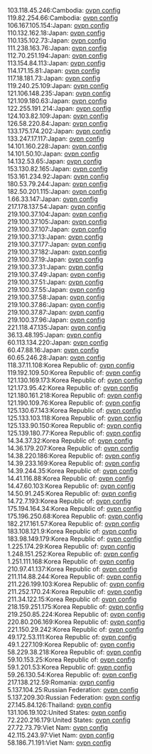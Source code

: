 103.118.45.246:Cambodia: [ovpn config](vpn/103_118_45_246.ovpn)  
119.82.254.66:Cambodia: [ovpn config](vpn/119_82_254_66.ovpn)  
106.167.105.154:Japan: [ovpn config](vpn/106_167_105_154.ovpn)  
110.132.162.18:Japan: [ovpn config](vpn/110_132_162_18.ovpn)  
110.135.102.73:Japan: [ovpn config](vpn/110_135_102_73.ovpn)  
111.238.163.76:Japan: [ovpn config](vpn/111_238_163_76.ovpn)  
112.70.251.194:Japan: [ovpn config](vpn/112_70_251_194.ovpn)  
113.154.84.113:Japan: [ovpn config](vpn/113_154_84_113.ovpn)  
114.171.15.81:Japan: [ovpn config](vpn/114_171_15_81.ovpn)  
117.18.181.73:Japan: [ovpn config](vpn/117_18_181_73.ovpn)  
119.240.25.109:Japan: [ovpn config](vpn/119_240_25_109.ovpn)  
121.106.148.235:Japan: [ovpn config](vpn/121_106_148_235.ovpn)  
121.109.180.63:Japan: [ovpn config](vpn/121_109_180_63.ovpn)  
122.255.191.214:Japan: [ovpn config](vpn/122_255_191_214.ovpn)  
124.103.82.109:Japan: [ovpn config](vpn/124_103_82_109.ovpn)  
126.58.220.84:Japan: [ovpn config](vpn/126_58_220_84.ovpn)  
133.175.174.202:Japan: [ovpn config](vpn/133_175_174_202.ovpn)  
133.247.17.117:Japan: [ovpn config](vpn/133_247_17_117.ovpn)  
14.101.160.228:Japan: [ovpn config](vpn/14_101_160_228.ovpn)  
14.101.50.10:Japan: [ovpn config](vpn/14_101_50_10.ovpn)  
14.132.53.65:Japan: [ovpn config](vpn/14_132_53_65.ovpn)  
153.130.82.165:Japan: [ovpn config](vpn/153_130_82_165.ovpn)  
153.161.234.92:Japan: [ovpn config](vpn/153_161_234_92.ovpn)  
180.53.79.244:Japan: [ovpn config](vpn/180_53_79_244.ovpn)  
182.50.201.115:Japan: [ovpn config](vpn/182_50_201_115.ovpn)  
1.66.33.147:Japan: [ovpn config](vpn/1_66_33_147.ovpn)  
217.178.137.54:Japan: [ovpn config](vpn/217_178_137_54.ovpn)  
219.100.37.104:Japan: [ovpn config](vpn/219_100_37_104.ovpn)  
219.100.37.105:Japan: [ovpn config](vpn/219_100_37_105.ovpn)  
219.100.37.107:Japan: [ovpn config](vpn/219_100_37_107.ovpn)  
219.100.37.13:Japan: [ovpn config](vpn/219_100_37_13.ovpn)  
219.100.37.177:Japan: [ovpn config](vpn/219_100_37_177.ovpn)  
219.100.37.182:Japan: [ovpn config](vpn/219_100_37_182.ovpn)  
219.100.37.19:Japan: [ovpn config](vpn/219_100_37_19.ovpn)  
219.100.37.31:Japan: [ovpn config](vpn/219_100_37_31.ovpn)  
219.100.37.49:Japan: [ovpn config](vpn/219_100_37_49.ovpn)  
219.100.37.51:Japan: [ovpn config](vpn/219_100_37_51.ovpn)  
219.100.37.55:Japan: [ovpn config](vpn/219_100_37_55.ovpn)  
219.100.37.58:Japan: [ovpn config](vpn/219_100_37_58.ovpn)  
219.100.37.86:Japan: [ovpn config](vpn/219_100_37_86.ovpn)  
219.100.37.87:Japan: [ovpn config](vpn/219_100_37_87.ovpn)  
219.100.37.96:Japan: [ovpn config](vpn/219_100_37_96.ovpn)  
221.118.47.135:Japan: [ovpn config](vpn/221_118_47_135.ovpn)  
36.13.48.195:Japan: [ovpn config](vpn/36_13_48_195.ovpn)  
60.113.134.220:Japan: [ovpn config](vpn/60_113_134_220.ovpn)  
60.47.88.16:Japan: [ovpn config](vpn/60_47_88_16.ovpn)  
60.65.246.28:Japan: [ovpn config](vpn/60_65_246_28.ovpn)  
118.37.11.108:Korea Republic of: [ovpn config](vpn/118_37_11_108.ovpn)  
119.192.109.50:Korea Republic of: [ovpn config](vpn/119_192_109_50.ovpn)  
121.130.169.173:Korea Republic of: [ovpn config](vpn/121_130_169_173.ovpn)  
121.173.95.42:Korea Republic of: [ovpn config](vpn/121_173_95_42.ovpn)  
121.180.161.218:Korea Republic of: [ovpn config](vpn/121_180_161_218.ovpn)  
121.190.109.76:Korea Republic of: [ovpn config](vpn/121_190_109_76.ovpn)  
125.130.67.143:Korea Republic of: [ovpn config](vpn/125_130_67_143.ovpn)  
125.133.103.118:Korea Republic of: [ovpn config](vpn/125_133_103_118.ovpn)  
125.133.90.150:Korea Republic of: [ovpn config](vpn/125_133_90_150.ovpn)  
125.139.180.77:Korea Republic of: [ovpn config](vpn/125_139_180_77.ovpn)  
14.34.37.32:Korea Republic of: [ovpn config](vpn/14_34_37_32.ovpn)  
14.36.179.207:Korea Republic of: [ovpn config](vpn/14_36_179_207.ovpn)  
14.38.220.186:Korea Republic of: [ovpn config](vpn/14_38_220_186.ovpn)  
14.39.233.169:Korea Republic of: [ovpn config](vpn/14_39_233_169.ovpn)  
14.39.244.35:Korea Republic of: [ovpn config](vpn/14_39_244_35.ovpn)  
14.41.116.88:Korea Republic of: [ovpn config](vpn/14_41_116_88.ovpn)  
14.47.60.103:Korea Republic of: [ovpn config](vpn/14_47_60_103.ovpn)  
14.50.91.245:Korea Republic of: [ovpn config](vpn/14_50_91_245.ovpn)  
14.72.7.193:Korea Republic of: [ovpn config](vpn/14_72_7_193.ovpn)  
175.194.164.34:Korea Republic of: [ovpn config](vpn/175_194_164_34.ovpn)  
175.196.250.68:Korea Republic of: [ovpn config](vpn/175_196_250_68.ovpn)  
182.217.161.57:Korea Republic of: [ovpn config](vpn/182_217_161_57.ovpn)  
183.108.121.9:Korea Republic of: [ovpn config](vpn/183_108_121_9.ovpn)  
183.98.149.179:Korea Republic of: [ovpn config](vpn/183_98_149_179.ovpn)  
1.225.174.29:Korea Republic of: [ovpn config](vpn/1_225_174_29.ovpn)  
1.248.151.252:Korea Republic of: [ovpn config](vpn/1_248_151_252.ovpn)  
1.251.111.168:Korea Republic of: [ovpn config](vpn/1_251_111_168.ovpn)  
210.97.41.137:Korea Republic of: [ovpn config](vpn/210_97_41_137.ovpn)  
211.114.88.244:Korea Republic of: [ovpn config](vpn/211_114_88_244.ovpn)  
211.226.199.103:Korea Republic of: [ovpn config](vpn/211_226_199_103.ovpn)  
211.252.170.24:Korea Republic of: [ovpn config](vpn/211_252_170_24.ovpn)  
211.34.122.15:Korea Republic of: [ovpn config](vpn/211_34_122_15.ovpn)  
218.159.251.175:Korea Republic of: [ovpn config](vpn/218_159_251_175.ovpn)  
219.250.85.224:Korea Republic of: [ovpn config](vpn/219_250_85_224.ovpn)  
220.80.206.169:Korea Republic of: [ovpn config](vpn/220_80_206_169.ovpn)  
221.150.29.242:Korea Republic of: [ovpn config](vpn/221_150_29_242.ovpn)  
49.172.53.111:Korea Republic of: [ovpn config](vpn/49_172_53_111.ovpn)  
49.1.227.109:Korea Republic of: [ovpn config](vpn/49_1_227_109.ovpn)  
58.229.38.218:Korea Republic of: [ovpn config](vpn/58_229_38_218.ovpn)  
59.10.153.25:Korea Republic of: [ovpn config](vpn/59_10_153_25.ovpn)  
59.1.201.53:Korea Republic of: [ovpn config](vpn/59_1_201_53.ovpn)  
59.26.130.54:Korea Republic of: [ovpn config](vpn/59_26_130_54.ovpn)  
217.138.212.59:Romania: [ovpn config](vpn/217_138_212_59.ovpn)  
5.137.104.25:Russian Federation: [ovpn config](vpn/5_137_104_25.ovpn)  
5.137.209.30:Russian Federation: [ovpn config](vpn/5_137_209_30.ovpn)  
27.145.84.126:Thailand: [ovpn config](vpn/27_145_84_126.ovpn)  
131.106.19.102:United States: [ovpn config](vpn/131_106_19_102.ovpn)  
72.220.216.179:United States: [ovpn config](vpn/72_220_216_179.ovpn)  
27.72.73.79:Viet Nam: [ovpn config](vpn/27_72_73_79.ovpn)  
42.115.243.97:Viet Nam: [ovpn config](vpn/42_115_243_97.ovpn)  
58.186.71.191:Viet Nam: [ovpn config](vpn/58_186_71_191.ovpn)  
